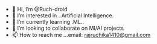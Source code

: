 - 👋 Hi, I’m @Ruch-droid
- 👀 I’m interested in ..Artificial Intelligence.
- 🌱 I’m currently learning .ML..
- 💞️ I’m looking to collaborate on Ml/AI projects
- 📫 How to reach me ...email: rajruchika1410@gmail.com

<!---
Ruch-droid/Ruch-droid is a ✨ special ✨ repository because its `README.md` (this file) appears on your GitHub profile.
You can click the Preview link to take a look at your changes.
--->
